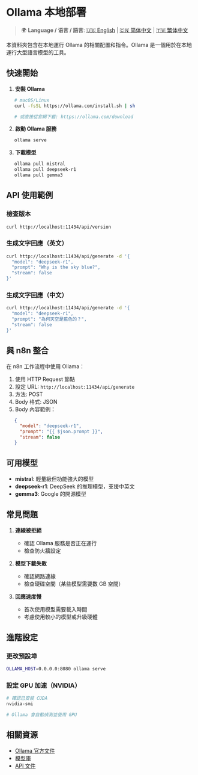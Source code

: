 # Ollama 本地部署

> 🌍 **Language / 语言 / 語言**: [🇺🇸 English](./README-EN.md) | [🇨🇳 简体中文](./README-CN.md) | [🇹🇼 繁体中文](./README.md)

本資料夾包含在本地運行 Ollama 的相關配置和指令。Ollama 是一個用於在本地運行大型語言模型的工具。

## 快速開始

1. **安裝 Ollama**

```bash
   # macOS/Linux
   curl -fsSL https://ollama.com/install.sh | sh

   # 或直接從官網下載: https://ollama.com/download
   ```

2. **啟動 Ollama 服務**

```bash
   ollama serve
   ```

3. **下載模型**

```bash
   ollama pull mistral
   ollama pull deepseek-r1
   ollama pull gemma3
   ```

## API 使用範例

### 檢查版本

```bash
curl http://localhost:11434/api/version
```

### 生成文字回應（英文）

```bash
curl http://localhost:11434/api/generate -d '{
  "model": "deepseek-r1",
  "prompt": "Why is the sky blue?",
  "stream": false
}'
```

### 生成文字回應（中文）

```bash
curl http://localhost:11434/api/generate -d '{
  "model": "deepseek-r1",
  "prompt": "為何天空是藍色的？",
  "stream": false
}'
```

## 與 n8n 整合

在 n8n 工作流程中使用 Ollama：

1. 使用 HTTP Request 節點
2. 設定 URL: `http://localhost:11434/api/generate`
3. 方法: POST
4. Body 格式: JSON
5. Body 內容範例：

```json
   {
     "model": "deepseek-r1",
     "prompt": "{{ $json.prompt }}",
     "stream": false
   }
   ```

## 可用模型

* **mistral**: 輕量級但功能強大的模型
* **deepseek-r1**: DeepSeek 的推理模型，支援中英文
* **gemma3**: Google 的開源模型

## 常見問題

1. **連線被拒絕**
   * 確認 Ollama 服務是否正在運行
   * 檢查防火牆設定

2. **模型下載失敗**
   * 確認網路連線
   * 檢查硬碟空間（某些模型需要數 GB 空間）

3. **回應速度慢**
   * 首次使用模型需要載入時間
   * 考慮使用較小的模型或升級硬體

## 進階設定

### 更改預設埠

```bash
OLLAMA_HOST=0.0.0.0:8080 ollama serve
```

### 設定 GPU 加速（NVIDIA）

```bash
# 確認已安裝 CUDA
nvidia-smi

# Ollama 會自動偵測並使用 GPU
```

## 相關資源

* [Ollama 官方文件](https://github.com/ollama/ollama)
* [模型庫](https://ollama.com/library)
* [API 文件](https://github.com/ollama/ollama/blob/main/docs/api.md)
